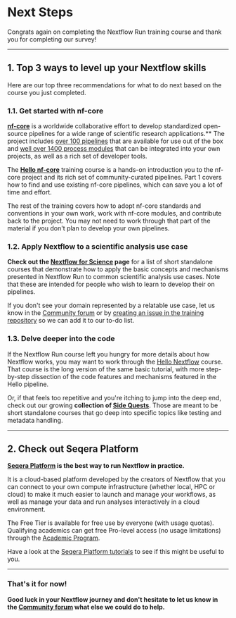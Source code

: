# Next Steps

Congrats again on completing the Nextflow Run training course and thank you for completing our survey!

---

## 1. Top 3 ways to level up your Nextflow skills

Here are our top three recommendations for what to do next based on the course you just completed.

### 1.1. Get started with nf-core

**[nf-core](https://nf-co.re/)** is a worldwide collaborative effort to develop standardized open-source pipelines for a wide range of scientific research applications.\*\*
The project includes [over 100 pipelines](https://nf-co.re/pipelines/) that are available for use out of the box and [well over 1400 process modules](https://nf-co.re/modules/) that can be integrated into your own projects, as well as a rich set of developer tools.

The **[Hello nf-core](../../hello_nf-core/index.md)** training course is a hands-on introduction you to the nf-core project and its rich set of community-curated pipelines.
Part 1 covers how to find and use existing nf-core pipelines, which can save you a lot of time and effort.

The rest of the training covers how to adopt nf-core standards and conventions in your own work, work with nf-core modules, and contribute back to the project.
You may not need to work through that part of the material if you don't plan to develop your own pipelines.

### 1.2. Apply Nextflow to a scientific analysis use case

**Check out the [Nextflow for Science](../nf4_science/index.md) page** for a list of short standalone courses that demonstrate how to apply the basic concepts and mechanisms presented in Nextflow Run to common scientific analysis use cases.
Note that these are intended for people who wish to learn to develop their on pipelines.

If you don't see your domain represented by a relatable use case, let us know in the [Community forum](https://community.seqera.io/) or by [creating an issue in the training repository](https://github.com/nextflow-io/training/issues/new/choose) so we can add it to our to-do list.

### 1.3. Delve deeper into the code

If the Nextflow Run course left you hungry for more details about how Nextflow works, you may want to work through the [Hello Nextflow](../hello_nextflow/index.md) course.
That course is the long version of the same basic tutorial, with more step-by-step dissection of the code features and mechanisms featured in the Hello pipeline.

Or, if that feels too repetitive and you're itching to jump into the deep end, check out our growing **collection of [Side Quests](../side_quests/index.md)**. Those are meant to be short standalone courses that go deep into specific topics like testing and metadata handling.

---

## 2. Check out Seqera Platform

**[Seqera Platform](https://seqera.io/) is the best way to run Nextflow in practice.**

It is a cloud-based platform developed by the creators of Nextflow that you can connect to your own compute infrastructure (whether local, HPC or cloud) to make it much easier to launch and manage your workflows, as well as manage your data and run analyses interactively in a cloud environment.

The Free Tier is available for free use by everyone (with usage quotas).
Qualifying academics can get free Pro-level access (no usage limitations) through the [Academic Program](https://seqera.io/academic/program/).

Have a look at the [Seqera Platform tutorials](https://docs.seqera.io/platform/latest/getting-started/quickstart-demo/comm-showcase) to see if this might be useful to you.

---

### That's it for now!

**Good luck in your Nextflow journey and don't hesitate to let us know in the [Community forum](https://community.seqera.io/) what else we could do to help.**
